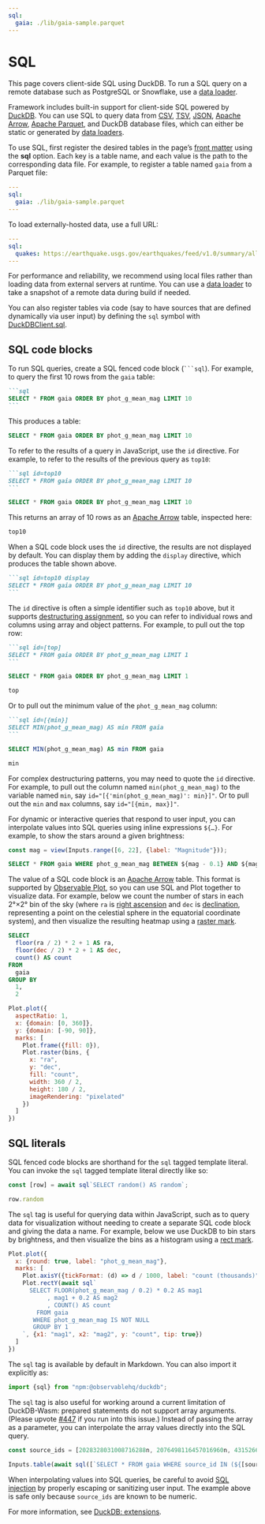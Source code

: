 ```yaml
---
sql:
  gaia: ./lib/gaia-sample.parquet
---
```


# SQL <a href="https://github.com/observablehq/framework/releases/tag/v1.2.0" class="observablehq-version-badge" data-version="^1.2.0" title="Added in v1.2.0"></a>

<div class="tip">This page covers client-side SQL using DuckDB. To run a SQL query on a remote database such as PostgreSQL or Snowflake, use a <a href="./data-loaders">data loader</a>.</div>

Framework includes built-in support for client-side SQL powered by [DuckDB](./lib/duckdb). You can use SQL to query data from [CSV](./lib/csv), [TSV](./lib/csv), [JSON](./files#json), [Apache Arrow](./lib/arrow), [Apache Parquet](./lib/arrow#apache-parquet), and DuckDB database files, which can either be static or generated by [data loaders](./data-loaders).

To use SQL, first register the desired tables in the page’s [front matter](./markdown#front-matter) using the **sql** option. Each key is a table name, and each value is the path to the corresponding data file. For example, to register a table named `gaia` from a Parquet file:

```yaml
---
sql:
  gaia: ./lib/gaia-sample.parquet
---
```

To load externally-hosted data, use a full URL: <a href="https://github.com/observablehq/framework/releases/tag/v1.4.0" class="observablehq-version-badge" data-version="^1.4.0" title="Added in 1.4.0"></a>

```yaml
---
sql:
  quakes: https://earthquake.usgs.gov/earthquakes/feed/v1.0/summary/all_day.csv
---
```

<div class="tip">For performance and reliability, we recommend using local files rather than loading data from external servers at runtime. You can use a <a href="./data-loaders">data loader</a> to take a snapshot of a remote data during build if needed.</div>

You can also register tables via code (say to have sources that are defined dynamically via user input) by defining the `sql` symbol with [DuckDBClient.sql](./lib/duckdb).

## SQL code blocks

To run SQL queries, create a SQL fenced code block (<code>```sql</code>). For example, to query the first 10 rows from the `gaia` table:

````md
```sql
SELECT * FROM gaia ORDER BY phot_g_mean_mag LIMIT 10
```
````

This produces a table:

```sql
SELECT * FROM gaia ORDER BY phot_g_mean_mag LIMIT 10
```

To refer to the results of a query in JavaScript, use the `id` directive. For example, to refer to the results of the previous query as `top10`:

````md
```sql id=top10
SELECT * FROM gaia ORDER BY phot_g_mean_mag LIMIT 10
```
````

```sql id=top10
SELECT * FROM gaia ORDER BY phot_g_mean_mag LIMIT 10
```

This returns an array of 10 rows as an [Apache Arrow](./lib/arrow) table, inspected here:

```js echo
top10
```

When a SQL code block uses the `id` directive, the results are not displayed by default. You can display them by adding the `display` directive, which produces the table shown above.

````md
```sql id=top10 display
SELECT * FROM gaia ORDER BY phot_g_mean_mag LIMIT 10
```
````

The `id` directive is often a simple identifier such as `top10` above, but it supports [destructuring assignment](https://developer.mozilla.org/en-US/docs/Web/JavaScript/Reference/Operators/Destructuring_assignment), so you can refer to individual rows and columns using array and object patterns. For example, to pull out the top row:

````md
```sql id=[top]
SELECT * FROM gaia ORDER BY phot_g_mean_mag LIMIT 1
```
````

```sql id=[top]
SELECT * FROM gaia ORDER BY phot_g_mean_mag LIMIT 1
```

```js echo
top
```

Or to pull out the minimum value of the `phot_g_mean_mag` column:

````md
```sql id=[{min}]
SELECT MIN(phot_g_mean_mag) AS min FROM gaia
```
````

```sql id=[{min}]
SELECT MIN(phot_g_mean_mag) AS min FROM gaia
```

```js echo
min
```

<div class="tip">

For complex destructuring patterns, you may need to quote the `id` directive. For example, to pull out the column named `min(phot_g_mean_mag)` to the variable named `min`, say <code style="white-space: nowrap;">id="[{'min(phot_g_mean_mag)': min}]"</code>. Or to pull out the `min` and `max` columns, say <code style="white-space: nowrap;">id="[{min, max}]"</code>.

</div>

For dynamic or interactive queries that respond to user input, you can interpolate values into SQL queries using inline expressions `${…}`. For example, to show the stars around a given brightness:

```js echo
const mag = view(Inputs.range([6, 22], {label: "Magnitude"}));
```

```sql echo
SELECT * FROM gaia WHERE phot_g_mean_mag BETWEEN ${mag - 0.1} AND ${mag + 0.1};
```

The value of a SQL code block is an [Apache Arrow](./lib/arrow) table. This format is supported by [Observable Plot](./lib/plot), so you can use SQL and Plot together to visualize data. For example, below we count the number of stars in each 2°×2° bin of the sky (where `ra` is [right ascension](https://en.wikipedia.org/wiki/Right_ascension) and `dec` is [declination](https://en.wikipedia.org/wiki/Declination), representing a point on the celestial sphere in the equatorial coordinate system), and then visualize the resulting heatmap using a [raster mark](https://observablehq.com/plot/marks/raster).

```sql id=bins echo
SELECT
  floor(ra / 2) * 2 + 1 AS ra,
  floor(dec / 2) * 2 + 1 AS dec,
  count() AS count
FROM
  gaia
GROUP BY
  1,
  2
```

```js echo
Plot.plot({
  aspectRatio: 1,
  x: {domain: [0, 360]},
  y: {domain: [-90, 90]},
  marks: [
    Plot.frame({fill: 0}),
    Plot.raster(bins, {
      x: "ra",
      y: "dec",
      fill: "count",
      width: 360 / 2,
      height: 180 / 2,
      imageRendering: "pixelated"
    })
  ]
})
```

## SQL literals

SQL fenced code blocks are shorthand for the `sql` tagged template literal. You can invoke the `sql` tagged template literal directly like so:

```js echo
const [row] = await sql`SELECT random() AS random`;
```

```js echo
row.random
```

The `sql` tag is useful for querying data within JavaScript, such as to query data for visualization without needing to create a separate SQL code block and giving the data a name. For example, below we use DuckDB to bin stars by brightness, and then visualize the bins as a histogram using a [rect mark](https://observablehq.com/plot/marks/rect).

```js echo
Plot.plot({
  x: {round: true, label: "phot_g_mean_mag"},
  marks: [
    Plot.axisY({tickFormat: (d) => d / 1000, label: "count (thousands)"}),
    Plot.rectY(await sql`
      SELECT FLOOR(phot_g_mean_mag / 0.2) * 0.2 AS mag1
           , mag1 + 0.2 AS mag2
           , COUNT() AS count
        FROM gaia
       WHERE phot_g_mean_mag IS NOT NULL
       GROUP BY 1
    `, {x1: "mag1", x2: "mag2", y: "count", tip: true})
  ]
})
```

The `sql` tag is available by default in Markdown. You can also import it explicitly as:

```js run=false
import {sql} from "npm:@observablehq/duckdb";
```

The `sql` tag is also useful for working around a current limitation of DuckDB-Wasm: prepared statements do not support array arguments. (Please upvote [#447](https://github.com/duckdb/duckdb-wasm/issues/447) if you run into this issue.) Instead of passing the array as a parameter, you can interpolate the array values directly into the SQL query.

```js echo
const source_ids = [2028328031008716288n, 2076498116457016960n, 4315266827603868160n, 4123529214004874624n, 5312548578630777344n];
```

```js echo
Inputs.table(await sql([`SELECT * FROM gaia WHERE source_id IN (${[source_ids]})`]))
```

<div class="warning">

When interpolating values into SQL queries, be careful to avoid [SQL injection](https://en.wikipedia.org/wiki/SQL_injection) by properly escaping or sanitizing user input. The example above is safe only because `source_ids` are known to be numeric.

</div>

For more information, see [DuckDB: extensions](./lib/duckdb#extensions).
